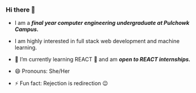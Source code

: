 ### Hi there 👋
- I am a ***final year computer engineering undergraduate at Pulchowk Campus.*** 
- I am highly interested in full stack web development and machine learning.

- 🌱 I’m currently learning REACT :star_struck: and am ***open to REACT internships.***

- 😄 Pronouns: She/Her
- ⚡ Fun fact: Rejection is redirection :wink:

<!--
**awalrujaa/awalrujaa** is a ✨ _special_ ✨ repository because its `README.md` (this file) appears on your GitHub profile.

Here are some ideas to get you started:

- 🔭 I’m currently working on ...
- 🌱 I’m currently learning REACT :star_struck: I am fond of it.
- 👯 I’m looking to collaborate on ...
- 🤔 I’m looking for help with ...
- 💬 Ask me about ...
- 📫 How to reach me: ...
- 😄 Pronouns: ...
- ⚡ Fun fact: ...
-->
